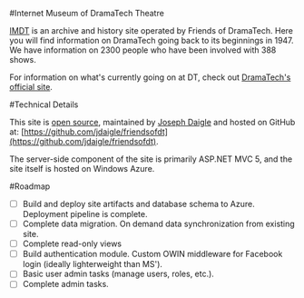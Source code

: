 #Internet Museum of DramaTech Theatre

[IMDT](http://imdt.friendsofdt.org/) is an archive and history site operated by Friends of DramaTech.
Here you will find information on DramaTech going back to its beginnings in 1947.
We have information on 2300 people who have been involved with 388 shows.

For information on what's currently going on at DT, check out [DramaTech's official site](http://dramatech.org/).

#Technical Details

This site is [open source](https://github.com/jdaigle/friendsofdt), maintained by [Joseph Daigle](https://github.com/jdaigle) and hosted on GitHub at: [https://github.com/jdaigle/friendsofdt](https://github.com/jdaigle/friendsofdt).

The server-side component of the site is primarily ASP.NET MVC 5, and the site itself is hosted on Windows Azure.

#Roadmap

- [ ] Build and deploy site artifacts and database schema to Azure. Deployment pipeline is complete.
- [ ] Complete data migration. On demand data synchronization from existing site.
- [ ] Complete read-only views
- [ ] Build authentication module. Custom OWIN middleware for Facebook login (ideally lighterweight than MS').
- [ ] Basic user admin tasks (manage users, roles, etc.).
- [ ] Complete admin tasks.
